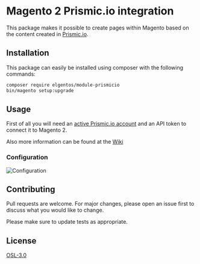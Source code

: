 # Magento 2 Prismic.io integration

This package makes it possible to create pages within Magento based on the 
content created in [Prismic.io](https://prismic.io).

## Installation

This package can easily be installed using composer with the following commands:

```bash
composer require elgentos/module-prismicio
bin/magento setup:upgrade
```

## Usage

First of all you will need an [active Prismic.io account](https://prismic.io/dashboard/signup) 
and an API token to connect it to Magento 2.

Also more information can be found at the [Wiki](https://github.com/elgentos/magento2-prismicio/wiki)

### Configuration

![Configuration](https://user-images.githubusercontent.com/431360/100359099-60a84480-2ff7-11eb-87e2-4a01ec82fdbc.png)

## Contributing
Pull requests are welcome. For major changes, please open an issue first to discuss what you would like to change.

Please make sure to update tests as appropriate.

## License
[OSL-3.0](https://opensource.org/licenses/OSL-3.0)
